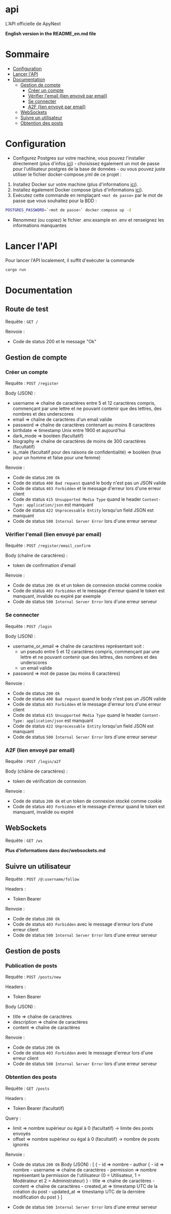 # api
L'API officielle de ApyNext

**English version in the README_en.md file**

# Sommaire
- [Configuration](#configuration)
- [Lancer l'API](#lancer-lapi)
- [Documentation](#documentation)
    - [Gestion de compte](#gestion-de-compte)
        - [Créer un compte](#créer-un-compte)
        - [Vérifier l'email (lien envoyé par email)](#vérifier-lemail-lien-envoyé-par-email)
        - [Se connecter](#se-connecter)
        - [A2F (lien envoyé par email)](#a2f-lien-envoyé-par-email)
    - [WebSockets](#websockets)
    - [Suivre un utilisateur](#suivre-un-utilisateur)
    - [Obtention des posts](#obtention-des-posts)

# Configuration
- Configurez Postgres sur votre machine, vous pouvez l'installer directement (plus d'infos [ici](https://www.postgresql.org/docs/15/install-short.html)) - choisissez également un mot de passe pour l'utilisateur postgres de la base de données - ou vous pouvez juste utiliser le fichier docker-compose.yml de ce projet :
1) Installez Docker sur votre machine (plus d'informations [ici](https://www.docker.com/)).
2) Installez également Docker compose (plus d'informations [ici](https://docs.docker.com/compose/install/)).
3) Exécutez cette commande en remplaçant `<mot de passe>` par le mot de passe que vous souhaitez pour la BDD :
```bash
POSTGRES_PASSWORD=`<mot de passe>` docker compose up -d
```
- Renommez (ou copiez) le fichier .env.example en .env et renseignez les informations manquantes

# Lancer l'API
Pour lancer l'API localement, il suffit d'exécuter la commande
```bash
cargo run
```

# Documentation

## Route de test

Requête : `GET /`

Renvoie :
- Code de status 200 et le message "Ok"

## Gestion de compte
### Créer un compte
Requête : `POST /register`

Body (JSON) :
- username => chaîne de caractères entre 5 et 12 caractères compris, commençant par une lettre et ne pouvant contenir que des lettres, des nombres et des underscores
- email => chaîne de caractères d'un email valide
- password => chaîne de caractères contenant au moins 8 caractères
- birthdate => timestamp Unix entre 1900 et aujourd'hui
- dark_mode => booléen (facultatif)
- biography => chaîne de caractères de moins de 300 caractères (facultatif)
- is_male (facultatif pour des raisons de confidentialité) => booléen (true pour un homme et false pour une femme)

Renvoie :
- Code de status `200 Ok`
- Code de status `400 Bad request` quand le body n'est pas un JSON valide
- Code de status `403 Forbidden` et le message d'erreur lors d'une erreur client
- Code de status `415 Unsupported Media Type` quand le header `Content-Type: application/json` est manquant
- Code de status `422 Unprocessable Entity` lorsqu'un field JSON est manquant
- Code de status `500 Internal Server Error` lors d'une erreur serveur

### Vérifier l'email (lien envoyé par email)
Requête : `POST /register/email_confirm`

Body (chaîne de caractères) :
- token de confirmation d'email

Renvoie :
- Code de status `200 Ok` et un token de connexion stocké comme cookie
- Code de status `403 Forbidden` et le message d'erreur quand le token est manquant, invalide ou expiré par exemple
- Code de status `500 Internal Server Error` lors d'une erreur serveur

### Se connecter
Requête : `POST /login`

Body (JSON) :
- username_or_email => chaîne de caractères représentant soit :
    - un pseudo entre 5 et 12 caractères compris, commençant par une lettre et ne pouvant contenir que des lettres, des nombres et des underscores
    - un email valide
- password => mot de passe (au moins 8 caractères)

Renvoie :
- Code de status `200 Ok`
- Code de status `400 Bad request` quand le body n'est pas un JSON valide
- Code de status `403 Forbidden` et le message d'erreur lors d'une erreur client
- Code de status `415 Unsupported Media Type` quand le header `Content-Type: application/json` est manquant
- Code de status `422 Unprocessable Entity` lorsqu'un field JSON est manquant
- Code de status `500 Internal Server Error` lors d'une erreur serveur

### A2F (lien envoyé par email)
Requête : `POST /login/a2f`

Body (châine de caractères) :
- token de vérification de connexion

Renvoie :
- Code de status `200 Ok` et un token de connexion stocké comme cookie
- Code de status `403 Forbidden` et le message d'erreur quand le token est manquant, invalide ou expiré

## WebSockets
Requête : `GET /ws`

**Plus d'informations dans doc/websockets.md**

## Suivre un utilisateur
Requête : `POST /@:username/follow`

Headers :
- Token Bearer

Renvoie :
- Code de status `200 Ok`
- Code de status `403 Forbidden` avec le message d'erreur lors d'une erreur client
- Code de status `500 Internal Server Error` lors d'une erreur serveur

## Gestion de posts
### Publication de posts
Requête : `POST /posts/new`

Headers :
- Token Bearer

Body (JSON) :
- title => chaîne de caractères
- description => chaîne de caractères
- content => chaîne de caractères

Renvoie :
- Code de status `200 Ok`
- Code de status `403 Forbidden` avec le message d'erreur lors d'une erreur client
- Code de status `500 Internal Server Error` lors d'une erreur serveur

### Obtention des posts
Requête : `GET /posts`

Headers :
- Token Bearer (facultatif)

Query :
- limit => nombre supérieur ou égal à 0 (facultatif) -> limite des posts envoyés
- offset => nombre supérieur ou égal à 0 (facultatif) -> nombre de posts ignorés

Renvoie :
- Code de status `200 Ok`
    Body (JSON) :
    [
        {
            - id => nombre
            - author {
                - id => nombre
                - username => chaîne de caractères
                - permission => nombre représentant la permission de l'utilisateur (0 = Utilisateur, 1 = Modérateur et 2 = Administrateur)
            }
            - title => chaîne de caractères
            - content => chaîne de caractères
            - created_at => timestamp UTC de la création du post
            - updated_at => timestamp UTC de la dernière modification du post
        }
    ]
    
- Code de status `500 Internal Server Error` lors d'une erreur serveur
